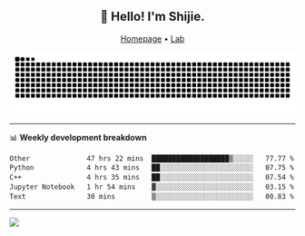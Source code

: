 <h2 align="center">👋 Hello! I'm Shijie.</h2>
<p align="center">
  <a href="https://xu-shi-jie.github.io"> Homepage</a> •
  <a href="https://onodalab.ees.hokudai.ac.jp"> Lab </a>
</p>

![Snake animation](https://github.com/xu-shi-jie/xu-shi-jie/blob/output/github-snake.svg)


-------

📊 **Weekly development breakdown**
<!--START_SECTION:waka-->

```txt
Other              47 hrs 22 mins  ███████████████████▒░░░░░   77.77 %
Python             4 hrs 43 mins   ██░░░░░░░░░░░░░░░░░░░░░░░   07.75 %
C++                4 hrs 35 mins   ██░░░░░░░░░░░░░░░░░░░░░░░   07.54 %
Jupyter Notebook   1 hr 54 mins    ▓░░░░░░░░░░░░░░░░░░░░░░░░   03.15 %
Text               30 mins         ▒░░░░░░░░░░░░░░░░░░░░░░░░   00.83 %
```

<!--END_SECTION:waka-->

-------
![](https://komarev.com/ghpvc/?username=xu-shi-jie&style=flat-square&color=blue) 
